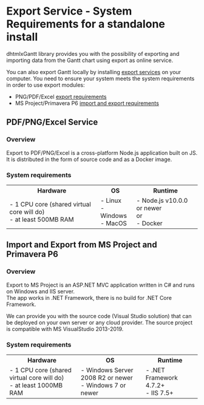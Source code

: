 Export Service - System Requirements for a standalone install
=============================================

dhtmlxGantt library provides you with the possibility of exporting and importing data from the Gantt chart using export as online service.

You can also export Gantt locally by installing [export services](https://dhtmlx.com/docs/products/dhtmlxGantt/export.shtml) on your computer. You need to ensure your system meets the system requirements in order to use export modules:

- PNG/PDF/Excel [export requirements](desktop/export_requirements.md#pdfpngexcelservice)
- MS Project/Primavera P6 [import and export requirements](desktop/export_requirements.md#importandexportfrommsprojectandprimaverap6) 

## PDF/PNG/Excel Service

### Overview

Export to PDF/PNG/Excel is a cross-platform Node.js application built on JS. <br>
It is distributed in the form of source code and as a Docker image.

### System requirements

<table class="dp_table">
	<tr>
    	<th><b>Hardware</b></th><th><b>OS</b></th><th><b>Runtime</b></th>
    </tr>
	<tr>
    	<td>- 1 CPU core (shared virtual core will do)<br>- at least 500MB RAM</td>
		<td>- Linux<br>- Windows<br>- MacOS</td>
        <td>- Node.js v10.0.0 or newer<br>or<br>- Docker</td>
	</tr>
</table>


## Import and Export from MS Project and Primavera P6


### Overview

Export to MS Project is an ASP.NET MVC application written in C# and runs on Windows and IIS server.
<br>The app works in .NET Framework, there is no build for .NET Core Framework.

We can provide you with the source code (Visual Studio solution) that can be deployed on your own server or any cloud provider.
The source project is compatible with MS VisualStudio 2013-2019.

### System requirements

<table class="dp_table">
	<tr>
    	<th><b>Hardware</b></th><th><b>OS</b></th><th><b>Runtime</b></th>
    </tr>
	<tr>
    	<td>- 1 CPU core (shared virtual core will do)<br>- at least 1000MB RAM</td>
		<td>- Windows Server 2008 R2 or newer<br>- Windows 7 or newer</td>
        <td>- .NET Framework 4.7.2+<br>- IIS 7.5+</td>
	</tr>
</table>


